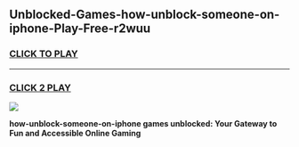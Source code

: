 
## Unblocked-Games-how-unblock-someone-on-iphone-Play-Free-r2wuu
<h3>
<a href="https://premium76.site?title=how-unblock-someone-on-iphone&ref=20M">CLICK TO PLAY</a></h3>
<hr>

<h3>
<a href="https://premium76.site?title=how-unblock-someone-on-iphone&ref=20M">CLICK 2 PLAY</a>
  
</h3>

<a href="https://premium76.site?title=how-unblock-someone-on-iphone&ref=19M"><img src="https://clearcache.store/games.png"></a>


**how-unblock-someone-on-iphone games unblocked: Your Gateway to Fun and Accessible Online Gaming**
